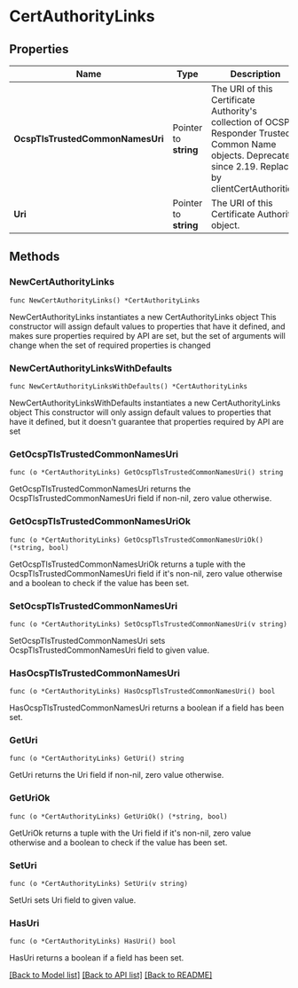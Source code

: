 # CertAuthorityLinks

## Properties

Name | Type | Description | Notes
------------ | ------------- | ------------- | -------------
**OcspTlsTrustedCommonNamesUri** | Pointer to **string** | The URI of this Certificate Authority&#39;s collection of OCSP Responder Trusted Common Name objects. Deprecated since 2.19. Replaced by clientCertAuthorities. | [optional] 
**Uri** | Pointer to **string** | The URI of this Certificate Authority object. | [optional] 

## Methods

### NewCertAuthorityLinks

`func NewCertAuthorityLinks() *CertAuthorityLinks`

NewCertAuthorityLinks instantiates a new CertAuthorityLinks object
This constructor will assign default values to properties that have it defined,
and makes sure properties required by API are set, but the set of arguments
will change when the set of required properties is changed

### NewCertAuthorityLinksWithDefaults

`func NewCertAuthorityLinksWithDefaults() *CertAuthorityLinks`

NewCertAuthorityLinksWithDefaults instantiates a new CertAuthorityLinks object
This constructor will only assign default values to properties that have it defined,
but it doesn't guarantee that properties required by API are set

### GetOcspTlsTrustedCommonNamesUri

`func (o *CertAuthorityLinks) GetOcspTlsTrustedCommonNamesUri() string`

GetOcspTlsTrustedCommonNamesUri returns the OcspTlsTrustedCommonNamesUri field if non-nil, zero value otherwise.

### GetOcspTlsTrustedCommonNamesUriOk

`func (o *CertAuthorityLinks) GetOcspTlsTrustedCommonNamesUriOk() (*string, bool)`

GetOcspTlsTrustedCommonNamesUriOk returns a tuple with the OcspTlsTrustedCommonNamesUri field if it's non-nil, zero value otherwise
and a boolean to check if the value has been set.

### SetOcspTlsTrustedCommonNamesUri

`func (o *CertAuthorityLinks) SetOcspTlsTrustedCommonNamesUri(v string)`

SetOcspTlsTrustedCommonNamesUri sets OcspTlsTrustedCommonNamesUri field to given value.

### HasOcspTlsTrustedCommonNamesUri

`func (o *CertAuthorityLinks) HasOcspTlsTrustedCommonNamesUri() bool`

HasOcspTlsTrustedCommonNamesUri returns a boolean if a field has been set.

### GetUri

`func (o *CertAuthorityLinks) GetUri() string`

GetUri returns the Uri field if non-nil, zero value otherwise.

### GetUriOk

`func (o *CertAuthorityLinks) GetUriOk() (*string, bool)`

GetUriOk returns a tuple with the Uri field if it's non-nil, zero value otherwise
and a boolean to check if the value has been set.

### SetUri

`func (o *CertAuthorityLinks) SetUri(v string)`

SetUri sets Uri field to given value.

### HasUri

`func (o *CertAuthorityLinks) HasUri() bool`

HasUri returns a boolean if a field has been set.


[[Back to Model list]](../README.md#documentation-for-models) [[Back to API list]](../README.md#documentation-for-api-endpoints) [[Back to README]](../README.md)


